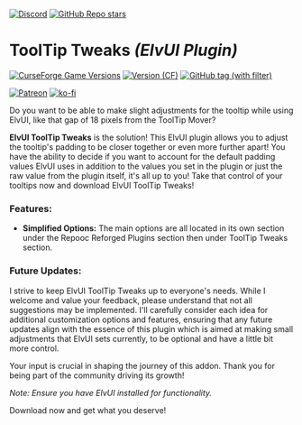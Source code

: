 [![Discord](https://img.shields.io/discord/1162274244487561216?style=for-the-badge&logo=discord&label=Discord)](https://repoocreforged.dev/discord) [![GitHub Repo stars](https://img.shields.io/github/stars/repooc/ElvUI_ToolTipTweaks?style=for-the-badge&logo=github)](https://github.com/Repooc/ElvUI_ToolTipTweaks)

# **ToolTip Tweaks *(ElvUI Plugin)***
[![CurseForge Game Versions](https://img.shields.io/curseforge/game-versions/614378?style=for-the-badge&logo=curseforge)](https://curseforge.com/wow/addons/tooltip-tweaks-elvui-plugin) [![Version (CF)](https://img.shields.io/curseforge/v/614378?style=for-the-badge&logo=curseforge)](https://curseforge.com/wow/addons/tooltip-tweaks-elvui-plugin) [![GitHub tag (with filter)](https://img.shields.io/github/v/tag/Repooc/ElvUI_ToolTipTweaks?logo=github&label=Version&style=for-the-badge)](https://github.com/Repooc/ElvUI_ToolTipTweaks/tags)


[![Patreon](https://img.shields.io/badge/Patreon-F96854?style=for-the-badge&logo=patreon&logoColor=white)](https://www.patreon.com/repoocreforged) [![ko-fi](https://img.shields.io/badge/_-KO--FI-red?style=for-the-badge&logo=ko-fi&logoColor=white)](https://ko-fi.com/repoocreforged) 


Do you want to be able to make slight adjustments for the tooltip while using ElvUI, like that gap of 18 pixels from the ToolTip Mover?

**ElvUI ToolTip Tweaks** is the solution! This ElvUI plugin allows you to adjust the tooltip's padding to be closer together or even more further apart! You have the ability to decide if you want to account for the default padding values ElvUI uses in addition to the values you set in the plugin or just the raw value from the plugin itself, it's all up to you! Take that control of your tooltips now and download ElvUI ToolTip Tweaks!

### Features:
- **Simplified Options:** The main options are all located in its own section under the Repooc Reforged Plugins section then under ToolTip Tweaks section.

### Future Updates:
I strive to keep ElvUI ToolTip Tweaks up to everyone's needs. While I welcome and value your feedback, please understand that not all suggestions may be implemented. I'll carefully consider each idea for additional customization options and features, ensuring that any future updates align with the essence of this plugin which is aimed at making small adjustments that ElvUI sets currently, to be optional and have a little bit more control.

Your input is crucial in shaping the journey of this addon. Thank you for being part of the community driving its growth!

*Note: Ensure you have ElvUI installed for functionality.*

Download now and get what you deserve!
